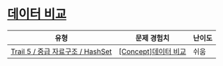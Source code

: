 # [데이터 비교](https://www.codetree.ai/trails/complete/curated-cards/intro-data-comparison)

|유형|문제 경험치|난이도|
|---|---|---|
|[Trail 5 / 중급 자료구조 / HashSet](https://www.codetree.ai/trail-info/intermediate-mid/)|[[Concept]데이터 비교](https://www.codetree.ai/trails/complete/curated-cards/intro-data-comparison/)|쉬움|

